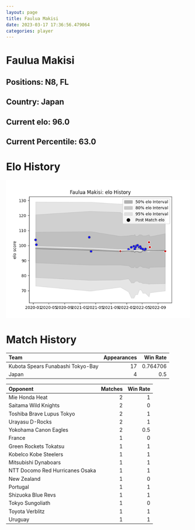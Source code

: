 ```yaml
---  
layout: page  
title: Faulua Makisi  
date: 2023-03-17 17:36:56.479064  
categories: player  
---
```

# Faulua Makisi

## Positions: N8, FL

## Country: Japan

## Current elo: 96.0

## Current Percentile: 63.0

# Elo History


![elo history](history_FauluaMakisi.png)
# Match History


| Team                              |   Appearances |   Win Rate |
|:----------------------------------|--------------:|-----------:|
| Kubota Spears Funabashi Tokyo-Bay |            17 |   0.764706 |
| Japan                             |             4 |   0.5      |

| Opponent                        |   Matches |   Win Rate |
|:--------------------------------|----------:|-----------:|
| Mie Honda Heat                  |         2 |        1   |
| Saitama Wild Knights            |         2 |        0   |
| Toshiba Brave Lupus Tokyo       |         2 |        1   |
| Urayasu D-Rocks                 |         2 |        1   |
| Yokohama Canon Eagles           |         2 |        0.5 |
| France                          |         1 |        0   |
| Green Rockets Tokatsu           |         1 |        1   |
| Kobelco Kobe Steelers           |         1 |        1   |
| Mitsubishi Dynaboars            |         1 |        1   |
| NTT Docomo Red Hurricanes Osaka |         1 |        1   |
| New Zealand                     |         1 |        0   |
| Portugal                        |         1 |        1   |
| Shizuoka Blue Revs              |         1 |        1   |
| Tokyo Sungoliath                |         1 |        0   |
| Toyota Verblitz                 |         1 |        1   |
| Uruguay                         |         1 |        1   |